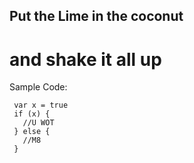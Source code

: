 ## Put the Lime in the coconut
# and shake it all up

Sample Code:
```
 var x = true
 if (x) {
   //U WOT
 } else {
   //M8
 }
```